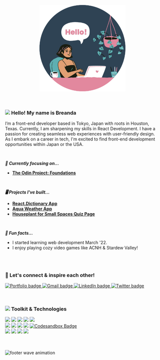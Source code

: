 <div id="header" align="center">
  <img src="github-hello.png" width="280" />
</div>
<br />
<br />
<div id="about">
<div>
<p>
<strong><h3><img src="https://media.giphy.com/media/hvRJCLFzcasrR4ia7z/giphy.gif" width="28"/> Hello! My name is Breanda</h3></strong>
</p>
<p>
I’m a front-end developer based in Tokyo, Japan with roots in Houston, Texas. Currently, I am sharpening my skills in React Development. I have a passion for creating seamless web experiences with user-friendly design. As I embark on a career in tech, I'm excited to find front-end development opportunities within Japan or the USA.
</p>
<br />
<p>
  <strong><em>🌱 Currently focusing on...</em></strong>
  <ul>
    <li>
      <a href="https://www.theodinproject.com/paths/foundations/courses/foundations" title="The Odin Project"><strong>The Odin Project: Foundations</strong></a>
    </li>
  </ul>
  </p>
  <br />
 <p>
  <strong><em>🖥️ Projects I've built...</em></strong>
   <ul>
    <li>
      <a href="https://github.com/breandabarnett/dictionary-project" title="React.Dictionary GitHub Repo"><strong>React.Dictionary App</strong></a>
    </li>
    <li>
      <a href="https://github.com/breandabarnett/react-weather-app" title="Aqua Weather GitHub Repo"><strong>Aqua Weather App</strong></a>
     </li>
    <li>
      <a href="https://github.com/breandabarnett/houseplant-landing-page" title="Houseplant Page GitHub Repo"><strong>Houseplant for Small Spaces Quiz Page</strong></a>
    </li>
  </ul>
  </p>
 <br />
<p>
<strong><em>💎 Fun facts...</em></strong>
<ul>
  <li>
    I started learning web development March '22.
  </li>
  <li>
    I enjoy playing cozy video games like ACNH & Stardew Valley!
  </li>
 </ul>
</p>
</div>
<br />
<br />
<div>
<p>
  <h3>📮 Let's connect & inspire each other!</h3>
</p>
</div>
<div id="badges">
  <a href="https://breanda.netlify.app/">
    <img src="https://img.shields.io/badge/Portfolio-5cafb1?style=for-the-badge&logo=netlify&logoColor=white" alt="Portfolio badge" title="Portfolio" />
  </a>
   <a href="mailto:breanda.dev@gmail.com">
    <img src="https://img.shields.io/badge/Gmail-D14836?style=for-the-badge&logo=gmail&logoColor=white" alt="Gmail badge" title="Email" />
  </a>
  <a href="https://www.linkedin.com/in/breanda/">
    <img src="https://img.shields.io/badge/LinkedIn-0077B5?style=for-the-badge&logo=linkedin&logoColor=white" alt="LinkedIn badge" title="LinkedIn" />
  </a> 
  <a href="https://twitter.com/willowbriii">
    <img src="https://img.shields.io/badge/Twitter-1DA1F2?style=for-the-badge&logo=twitter&logoColor=white" alt="Twitter badge" title="Twitter" />
  </a> 
</div>
<br />
<br />
<div id="tools">
  <h3>
    <img src="https://media.giphy.com/media/cpAGF6uxLw93uuQNNJ/giphy.gif" width="50"/> Toolkit & Technologies
    
  </h3>
<div>
  <img src="https://img.shields.io/badge/HTML5-E34F26?style=for-the-badge&logo=html5&logoColor=white" />
  <img src="https://img.shields.io/badge/CSS3-1572B6?style=for-the-badge&logo=css3&logoColor=white" />
  <img src="https://img.shields.io/badge/JavaScript-323330?style=for-the-badge&logo=javascript&logoColor=F7DF1E" />
  <img src="https://img.shields.io/badge/React-20232A?style=for-the-badge&logo=react&logoColor=61DAFB" />
  <img src="https://img.shields.io/badge/Bootstrap-563D7C?style=for-the-badge&logo=bootstrap&logoColor=white" />
  </div>
<div>
  <img src="https://img.shields.io/badge/VSCode-2694e2?style=for-the-badge&logo=visual%20studio%20code&logoColor=white" />
  <img src="https://img.shields.io/badge/Netlify-00C7B7?style=for-the-badge&logo=netlify&logoColor=white" />
  <img src="https://img.shields.io/badge/GIT-ed6c55?style=for-the-badge&logo=git&logoColor=white" />
  <img src="https://img.shields.io/badge/GitHub-100000?style=for-the-badge&logo=github&logoColor=white" />
  <a href="https://codesandbox.io/u/breanda.barnett">
    <img src="https://img.shields.io/badge/Codesandbox-727272?style=for-the-badge&logo=CodeSandbox&logoColor=white" alt="Codesandbox Badge" /></a>
  </div>
<div>
  <img src="https://img.shields.io/badge/SEO-34A853?style=for-the-badge&logo=Google&logoColor=white" />
  <img src="https://img.shields.io/badge/InVision-FF3366?style=for-the-badge&logo=InVision&logoColor=white" />
  <img src="https://img.shields.io/badge/Figma-F24E1E?style=for-the-badge&logo=figma&logoColor=white" />
  <img src="https://img.shields.io/badge/Canva-%2300C4CC.svg?&style=for-the-badge&logo=Canva&logoColor=white" />
</div>
</div>
<br />
<br />
<br />
<img src="https://capsule-render.vercel.app/api?type=waving&section=footer&color=5cafb1" alt="footer wave animation" />
